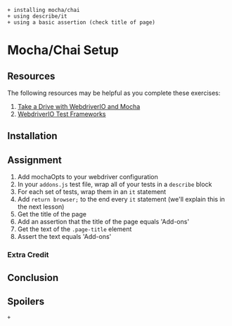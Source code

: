     + installing mocha/chai
    + using describe/it
    + using a basic assertion (check title of page)

# Mocha/Chai Setup

## Resources

The following resources may be helpful as you complete these exercises:

1. [Take a Drive with WebdriverIO and Mocha](http://blog.kevinlamping.com/take-a-drive-with-webdriverio-and-mocha/)
2. [WebdriverIO Test Frameworks](http://webdriver.io/guide/testrunner/frameworks.html)

## Installation



## Assignment

1. Add mochaOpts to your webdriver configuration
1. In your `addons.js` test file, wrap all of your tests in a `describe` block
1. For each set of tests, wrap them in an `it` statement
2. Add `return browser;` to the end every `it` statement (we'll explain this in the next lesson)
1. Get the title of the page
1. Add an assertion that the title of the page equals 'Add-ons'
1. Get the text of the `.page-title` element
1. Assert the text equals 'Add-ons'

### Extra Credit

## Conclusion

## Spoilers

    + 
